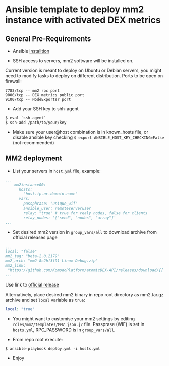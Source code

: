 # Ansible template to deploy mm2 instance with activated DEX metrics

## General Pre-Requirements

- Ansible [installtion](https://docs.ansible.com/ansible/latest/installation_guide/index.html)

- SSH access to servers, mm2 software will be installed on.

Current version is meant to deploy on Ubuntu or Debian servers,
 you might need to modify tasks to deploy on different distribution.
Ports to be open on firewall:

 ```
7783/tcp -- mm2 rpc port
9000/tcp -- DEX_metrics public port
9100/tcp -- NodeExporter port
```

- Add your SSH key to shh-agent

```shell script 
$ eval `ssh-agent`
$ ssh-add /path/to/your/key
```

- Make sure your user@host combination is in known_hosts file,
 or disable ansible key checking `$ export ANSIBLE_HOST_KEY_CHECKING=False` (not recommended)

## MM2 deployment

- List your servers in `host.yml` file, example:

```yaml
...
    mm2instance00:
      hosts:
        "host.ip.or.domain.name"
      vars:
        passphrase: "unique_wif"
        ansible_user: remoteserveruser
        relay: "true" # true for realy nodes, false for clients
        relay_nodes: '["seed", "nodes", "array"]'
...
```

- Set desired mm2 version in `group_vars/all`
 to download archive from official releases page

```yaml
...
local: "false"
mm2_tag: "beta-2.0.2179"
mm2_arch: "mm2-8c2bf3f91-Linux-Debug.zip"
mm2_link:
 "https://github.com/KomodoPlatform/atomicDEX-API/releases/download/{{ mm2_tag }}/{{ mm2_arch }}"
...
```

Use link to [official release](https://github.com/KomodoPlatform/atomicDEX-API/releases)

Alternatively, place desired mm2 binary in repo root directory
as mm2.tar.gz archive and set `local` variable as `true`:

```yaml
local: "true"
```

- You might want to customise your mm2 settings by editing `roles/mm2/templates/MM2.json.j2` file.
 Passprase (WIF) is set in `hosts.yml`,
 RPC_PASSWORD is in `group_vars/all`.

- From repo root execute:
 
 ```
 $ ansible-playbook deploy.yml -i hosts.yml
```

- Enjoy
